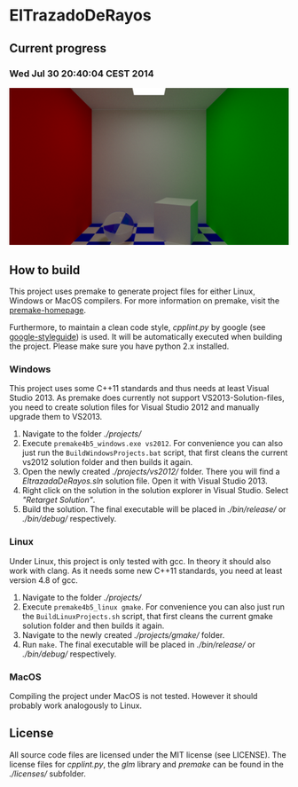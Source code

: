 ElTrazadoDeRayos
================
## Current progress ##
### Wed Jul 30 20:40:04 CEST 2014 ###
![alt text](https://github.com/CantTouchDis/ElTrazadoDeRayos/raw/master/images/CornellRoomCheckerBoard.png "Cornell Room with blue|white CheckerBoard floor.")

<!--
### Thu July 17 14:02:45 CEST 2014 ###
![alt text](https://github.com/CantTouchDis/ElTrazadoDeRayos/raw/master/images/CornellRoom.png "Monte Carlo")

### Wed June 02 14:02:22 CEST 2014 ###
![alt text](https://github.com/CantTouchDis/ElTrazadoDeRayos/raw/master/images/CSG_anim.gif "CSG: :cool: stuff")

### Wed May 21 18:14:52 CEST 2014 ###
![alt text](https://github.com/CantTouchDis/ElTrazadoDeRayos/raw/master/images/SimulatedSmoothShadow.gif "Newest Image.")

### Thu May 15 18:05:16 CEST 2014 ###
![alt text](https://github.com/CantTouchDis/ElTrazadoDeRayos/raw/master/images/Anim.gif "Glass material in the middle.")

### Mon May 12 13:55:01 CEST 2014 ###
![alt text](https://github.com/CantTouchDis/ElTrazadoDeRayos/raw/master/images/PerspectivePhongWithShadow.gif "A small animation of 20 rendered Frames with Phong shading and shadows")

### Sun May 11 17:42:24 CEST 2014 ###
![alt text](https://github.com/CantTouchDis/ElTrazadoDeRayos/raw/master/images/PerspectivePhong.gif "A small animation of 20 rendered Frames with Phong shading")

### Fri May  9 13:42:55 CEST 2014 ###
![alt text](https://github.com/CantTouchDis/ElTrazadoDeRayos/raw/master/images/OrthoAnim.gif "A small animation of 20 rendered Frames.")

### Wed May  7 22:24:19 CEST 2014 ######
![alt text](https://github.com/CantTouchDis/ElTrazadoDeRayos/raw/master/images/Ortho.bmp "First Trace")
-->


## How to build ##
This project uses premake to generate project files for either Linux, Windows or MacOS compilers. For more information on premake, visit the [premake-homepage](http://industriousone.com/premake).

Furthermore, to maintain a clean code style, _cpplint.py_ by google (see [google-styleguide](https://code.google.com/p/google-styleguide/)) is used. It will be automatically executed when building the project. Please make sure you have python 2.x installed.

### Windows ###
This project uses some C++11 standards and thus needs at least Visual Studio 2013. As premake does currently not support VS2013-Solution-files, you need to create solution files for Visual Studio 2012 and manually upgrade them to VS2013.

1. Navigate to the folder _./projects/_
2.  Execute ```premake4b5_windows.exe vs2012```. For convenience you can also just run the ```BuildWindowsProjects.bat``` script, that first cleans the current vs2012 solution folder and then builds it again.
3. Open the newly created _./projects/vs2012/_ folder. There you will find a _EltrazadaDeRayos.sln_ solution file. Open it with Visual Studio 2013.
4. Right click on the solution in the solution explorer in Visual Studio. Select _"Retarget Solution"_.
5. Build the solution. The final executable will be placed in _./bin/release/_ or _./bin/debug/_ respectively.


### Linux ###
Under Linux, this project is only tested with gcc. In theory it should also work with clang. As it needs some new C++11 standards, you need at least version 4.8 of gcc.

1. Navigate to the folder _./projects/_
2. Execute ```premake4b5_linux gmake```. For convenience you can also just run the ```BuildLinuxProjects.sh``` script, that first cleans the current gmake solution folder and then builds it again.
3. Navigate to the newly created _./projects/gmake/_ folder.
4. Run ```make```. The final executable will be placed in _./bin/release/_ or _./bin/debug/_ respectively.

### MacOS ###
Compiling the project under MacOS is not tested. However it should probably work analogously to Linux.


## License ##
All source code files are licensed under the MIT license (see LICENSE). The license files for _cpplint.py_, the _glm_ library and _premake_ can be found in the _./licenses/_ subfolder.
